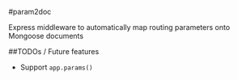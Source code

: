 #param2doc

Express middleware to automatically map routing parameters onto Mongoose documents

##TODOs / Future features

- Support `app.params()`